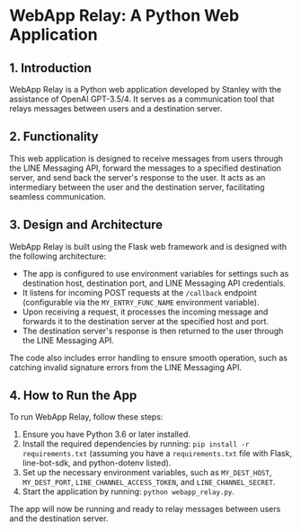# WebApp Relay: A Python Web Application

## 1. Introduction

WebApp Relay is a Python web application developed by Stanley with the assistance of OpenAI GPT-3.5/4. It serves as a communication tool that relays messages between users and a destination server.

## 2. Functionality

This web application is designed to receive messages from users through the LINE Messaging API, forward the messages to a specified destination server, and send back the server's response to the user. It acts as an intermediary between the user and the destination server, facilitating seamless communication.

## 3. Design and Architecture

WebApp Relay is built using the Flask web framework and is designed with the following architecture:

- The app is configured to use environment variables for settings such as destination host, destination port, and LINE Messaging API credentials.
- It listens for incoming POST requests at the `/callback` endpoint (configurable via the `MY_ENTRY_FUNC_NAME` environment variable).
- Upon receiving a request, it processes the incoming message and forwards it to the destination server at the specified host and port.
- The destination server's response is then returned to the user through the LINE Messaging API.

The code also includes error handling to ensure smooth operation, such as catching invalid signature errors from the LINE Messaging API.

## 4. How to Run the App

To run WebApp Relay, follow these steps:

1. Ensure you have Python 3.6 or later installed.
2. Install the required dependencies by running: `pip install -r requirements.txt` (assuming you have a `requirements.txt` file with Flask, line-bot-sdk, and python-dotenv listed).
3. Set up the necessary environment variables, such as `MY_DEST_HOST`, `MY_DEST_PORT`, `LINE_CHANNEL_ACCESS_TOKEN`, and `LINE_CHANNEL_SECRET`.
4. Start the application by running: `python webapp_relay.py`.

The app will now be running and ready to relay messages between users and the destination server.
